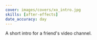 ```yaml
---
cover: images/covers/xo_intro.jpg
skills: [after-effects]
date_accuracy: day
---
```


A short intro for a friend's video channel.
